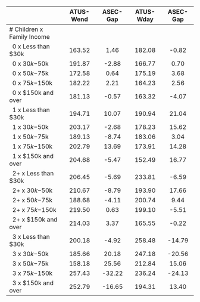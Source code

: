 
|                      |    ATUS-Wend |     ASEC-Gap |    ATUS-Wday |     ASEC-Gap |
| -------------------- | :----------: | :----------: | :----------: | :----------: |
| # Children x Family Income |              |              |              |              |
| &nbsp;&nbsp;0 x Less than $30k |       163.52 |         1.46 |       182.08 |        -0.82 |
| &nbsp;&nbsp;0 x $30k-$50k |       191.87 |        -2.88 |       166.77 |         0.70 |
| &nbsp;&nbsp;0 x $50k-$75k |       172.58 |         0.64 |       175.19 |         3.68 |
| &nbsp;&nbsp;0 x $75k-$150k |       182.22 |         2.21 |       164.23 |         2.56 |
| &nbsp;&nbsp;0 x $150k and over |       181.13 |        -0.57 |       163.32 |        -4.07 |
| &nbsp;&nbsp;1 x Less than $30k |       194.71 |        10.07 |       190.94 |        21.04 |
| &nbsp;&nbsp;1 x $30k-$50k |       203.17 |        -2.68 |       178.23 |        15.62 |
| &nbsp;&nbsp;1 x $50k-$75k |       189.13 |        -8.74 |       183.06 |         3.04 |
| &nbsp;&nbsp;1 x $75k-$150k |       202.79 |        13.69 |       173.91 |        14.28 |
| &nbsp;&nbsp;1 x $150k and over |       204.68 |        -5.47 |       152.49 |        16.77 |
| &nbsp;&nbsp;2+ x Less than $30k |       206.45 |        -5.69 |       233.81 |        -6.59 |
| &nbsp;&nbsp;2+ x $30k-$50k |       210.67 |        -8.79 |       193.90 |        17.66 |
| &nbsp;&nbsp;2+ x $50k-$75k |       188.68 |        -4.11 |       200.74 |         9.44 |
| &nbsp;&nbsp;2+ x $75k-$150k |       219.50 |         0.63 |       199.10 |        -5.51 |
| &nbsp;&nbsp;2+ x $150k and over |       214.03 |         3.37 |       165.55 |        -0.22 |
| &nbsp;&nbsp;3 x Less than $30k |       200.18 |        -4.92 |       258.48 |       -14.79 |
| &nbsp;&nbsp;3 x $30k-$50k |       185.66 |        20.18 |       247.18 |       -20.56 |
| &nbsp;&nbsp;3 x $50k-$75k |       158.18 |        25.56 |       212.84 |        15.06 |
| &nbsp;&nbsp;3 x $75k-$150k |       257.43 |       -32.22 |       236.24 |       -24.13 |
| &nbsp;&nbsp;3 x $150k and over |       252.79 |       -16.65 |       194.31 |        13.40 |

